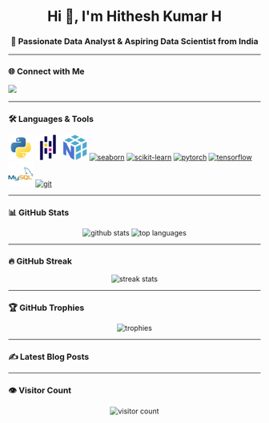 <h1 align="center">Hi 👋, I'm Hithesh Kumar H</h1>
<h3 align="center">🚀 Passionate Data Analyst & Aspiring Data Scientist from India</h3>

---

### 🌐 Connect with Me
<p align="left">
<a href="https://linkedin.com/in/hitheshkumarh" target="blank">
  <img src="https://img.shields.io/badge/LinkedIn-%230077B5.svg?&style=for-the-badge&logo=linkedin&logoColor=white" />
</a>
</p>

---

### 🛠️ Languages & Tools
<p align="left">
  <a href="https://www.python.org/" target="_blank"><img src="https://raw.githubusercontent.com/devicons/devicon/master/icons/python/python-original.svg" alt="python" width="50" height="50"/></a>
  <a href="https://pandas.pydata.org/" target="_blank"><img src="https://raw.githubusercontent.com/devicons/devicon/master/icons/pandas/pandas-original.svg" alt="pandas" width="50" height="50"/></a>
  <a href="https://numpy.org/" target="_blank"><img src="https://raw.githubusercontent.com/devicons/devicon/master/icons/numpy/numpy-original.svg" alt="numpy" width="50" height="50"/></a>
  <a href="https://seaborn.pydata.org/" target="_blank"><img src="https://seaborn.pydata.org/_images/logo-mark-lightbg.svg" alt="seaborn" width="50" height="50"/></a>
  <a href="https://scikit-learn.org/" target="_blank"><img src="https://upload.wikimedia.org/wikipedia/commons/0/05/Scikit_learn_logo_small.svg" alt="scikit-learn" width="50" height="50"/></a>
  <a href="https://pytorch.org/" target="_blank"><img src="https://www.vectorlogo.zone/logos/pytorch/pytorch-icon.svg" alt="pytorch" width="50" height="50"/></a>
  <a href="https://www.tensorflow.org/" target="_blank"><img src="https://www.vectorlogo.zone/logos/tensorflow/tensorflow-icon.svg" alt="tensorflow" width="50" height="50"/></a>
  <a href="https://www.mysql.com/" target="_blank"><img src="https://raw.githubusercontent.com/devicons/devicon/master/icons/mysql/mysql-original-wordmark.svg" alt="mysql" width="50" height="50"/></a>
  <a href="https://git-scm.com/" target="_blank"><img src="https://www.vectorlogo.zone/logos/git-scm/git-scm-icon.svg" alt="git" width="50" height="50"/></a>
</p>

---

### 📊 GitHub Stats
<p align="center">
  <img src="https://github-readme-stats.vercel.app/api?username=hitheshkumarh&show_icons=true&theme=tokyonight" alt="github stats" height="180"/>
  <img src="https://github-readme-stats.vercel.app/api/top-langs/?username=hitheshkumarh&layout=compact&theme=tokyonight" alt="top languages" height="180"/>
</p>

---

### 🔥 GitHub Streak
<p align="center">
  <img src="https://github-readme-streak-stats.herokuapp.com/?user=hitheshkumarh&theme=tokyonight" alt="streak stats" />
</p>

---

### 🏆 GitHub Trophies
<p align="center">
  <img src="https://github-profile-trophy.vercel.app/?username=hitheshkumarh&theme=dracula&no-frame=true&row=1&column=6" alt="trophies" />
</p>

---

### ✍️ Latest Blog Posts  
<!-- BLOG-POST-LIST:START -->
<!-- BLOG-POST-LIST:END -->

---

### 👁️ Visitor Count
<p align="center">
  <img src="https://komarev.com/ghpvc/?username=hitheshkumarh&label=Profile%20Views&color=blue&style=flat" alt="visitor count" />
</p>
